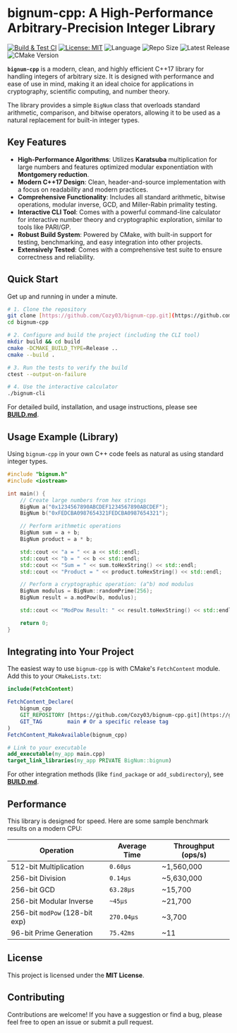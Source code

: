 # bignum-cpp: A High-Performance Arbitrary-Precision Integer Library

[![Build & Test CI](https://github.com/Cozy03/bignum-cpp/actions/workflows/main.yml/badge.svg)](https://github.com/Cozy03/bignum-cpp/actions)
[![License: MIT](https://img.shields.io/badge/License-MIT-yellow.svg)](https://opensource.org/licenses/MIT)
![Language](https://img.shields.io/github/languages/top/Cozy03/bignum-cpp)
![Repo Size](https://img.shields.io/github/repo-size/Cozy03/bignum-cpp)
![Latest Release](https://img.shields.io/github/v/release/Cozy03/bignum-cpp?display_name=tag)
![CMake Version](https://img.shields.io/badge/cmake-%3E%3D3.12-blue)

**`bignum-cpp`** is a modern, clean, and highly efficient C++17 library for handling integers of arbitrary size. It is designed with performance and ease of use in mind, making it an ideal choice for applications in cryptography, scientific computing, and number theory.

The library provides a simple `BigNum` class that overloads standard arithmetic, comparison, and bitwise operators, allowing it to be used as a natural replacement for built-in integer types.

## Key Features

- **High-Performance Algorithms**: Utilizes **Karatsuba** multiplication for large numbers and features optimized modular exponentiation with **Montgomery reduction**.
- **Modern C++17 Design**: Clean, header-and-source implementation with a focus on readability and modern practices.
- **Comprehensive Functionality**: Includes all standard arithmetic, bitwise operations, modular inverse, GCD, and Miller-Rabin primality testing.
- **Interactive CLI Tool**: Comes with a powerful command-line calculator for interactive number theory and cryptographic exploration, similar to tools like PARI/GP.
- **Robust Build System**: Powered by CMake, with built-in support for testing, benchmarking, and easy integration into other projects.
- **Extensively Tested**: Comes with a comprehensive test suite to ensure correctness and reliability.

## Quick Start

Get up and running in under a minute.

```bash
# 1. Clone the repository
git clone [https://github.com/Cozy03/bignum-cpp.git](https://github.com/Cozy03/bignum-cpp.git)
cd bignum-cpp

# 2. Configure and build the project (including the CLI tool)
mkdir build && cd build
cmake -DCMAKE_BUILD_TYPE=Release ..
cmake --build .

# 3. Run the tests to verify the build
ctest --output-on-failure

# 4. Use the interactive calculator
./bignum-cli
````

For detailed build, installation, and usage instructions, please see [**BUILD.md**](BUILD.md).

## Usage Example (Library)

Using `bignum-cpp` in your own C++ code feels as natural as using standard integer types.

```cpp
#include "bignum.h"
#include <iostream>

int main() {
    // Create large numbers from hex strings
    BigNum a("0x1234567890ABCDEF1234567890ABCDEF");
    BigNum b("0xFEDCBA0987654321FEDCBA0987654321");

    // Perform arithmetic operations
    BigNum sum = a + b;
    BigNum product = a * b;

    std::cout << "a = " << a << std::endl;
    std::cout << "b = " << b << std::endl;
    std::cout << "Sum = " << sum.toHexString() << std::endl;
    std::cout << "Product = " << product.toHexString() << std::endl;

    // Perform a cryptographic operation: (a^b) mod modulus
    BigNum modulus = BigNum::randomPrime(256);
    BigNum result = a.modPow(b, modulus);

    std::cout << "ModPow Result: " << result.toHexString() << std::endl;

    return 0;
}
```

## Integrating into Your Project

The easiest way to use `bignum-cpp` is with CMake's `FetchContent` module. Add this to your `CMakeLists.txt`:

```cmake
include(FetchContent)

FetchContent_Declare(
    bignum_cpp
    GIT_REPOSITORY [https://github.com/Cozy03/bignum-cpp.git](https://github.com/Cozy03/bignum-cpp.git)
    GIT_TAG        main # Or a specific release tag
)
FetchContent_MakeAvailable(bignum_cpp)

# Link to your executable
add_executable(my_app main.cpp)
target_link_libraries(my_app PRIVATE BigNum::bignum)
```

For other integration methods (like `find_package` or `add_subdirectory`), see [**BUILD.md**](BUILD.md).

## Performance

This library is designed for speed. Here are some sample benchmark results on a modern CPU:

| Operation                      | Average Time | Throughput (ops/s) |
| ------------------------------ | ------------ | ------------------ |
| 512-bit Multiplication         | `0.60μs`     | \~1,560,000         |
| 256-bit Division               | `0.14μs`     | \~5,630,000         |
| 256-bit GCD                    | `63.28μs`    | \~15,700            |
| 256-bit Modular Inverse        | `~45μs`      | \~21,700            |
| 256-bit `modPow` (128-bit exp) | `270.04μs`   | \~3,700             |
| 96-bit Prime Generation        | `75.42ms`    | \~11                |

## License

This project is licensed under the **MIT License**.

## Contributing

Contributions are welcome\! If you have a suggestion or find a bug, please feel free to open an issue or submit a pull request.
